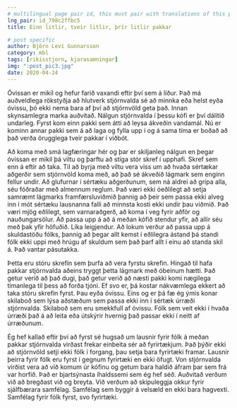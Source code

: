 ```yaml
---
# multilingual page pair id, this must pair with translations of this page. (This name must be unique)
lng_pair: id_798c2ffbc5
title: Einn litlir, tveir litlir, þrír litlir pakkar

# post specific
author: Björn Leví Gunnarsson
category: mbl
tags: [rikisstjorn, kjarasamningar]
img: ":post_pic3.jpg"
date: 2020-04-24
---
```


Óvissan er mikil og hefur farið vaxandi eftir því sem á líður. Það má auðveldlega rökstyðja að hlutverk stjórnvalda sé að minnka eða helst eyða óvissu, þó ekki nema bara af því að stjórnvöld geta það. Innan skynsamlegra marka auðvitað. Nálgun stjórnvalda í þessu kófi er því dálítið undarleg. Fyrst kom einn pakki sem átti að leysa ákveðin vandamál. Nú er kominn annar pakki sem á að laga og fylla upp í og á sama tíma er boðað að það verða örugglega tveir pakkar í viðbót. 

Að koma með smá lagfæringar hér og þar er skiljanleg nálgun en þegar óvissan er mikil þá viltu og þarftu að stíga stór skref í upphafi. Skref sem enn á eftir að taka. Til að byrja með viltu vera viss um að hvaða sértækar aðgerðir sem stjórnvöld koma með, að það sé ákveðið lágmark sem enginn fellur undir. Að glufurnar í sértæku aðgerðunum, sem ná aldrei að grípa alla, séu fóðraðar með almennum reglum. Það væri ekki óeðlilegt að setja samræmt lágmarks framfærsluviðmið þannig að þeir sem passa ekki alveg inn í mót sértæku lausnanna falli að minnsta kosti ekki undir þau viðmið. Það væri mjög eðlilegt, sem varnaraðgerð, að koma í veg fyrir aðför og nauðungarsölur. Að passa upp á að á meðan kófið stendur yfir, að allir séu með þak yfir höfuðið. Líka leigjendur. Að lokum verður að passa upp á skuldastöðu fólks, þannig að þegar allt kemst í eðlilegra ástand þá standi fólk ekki uppi með hrúgu af skuldum sem það þarf allt í einu að standa skil á. Það vantar pásutakka.

Þetta eru stóru skrefin sem þurfa að vera fyrstu skrefin. Hingað til hafa pakkar stjórnvalda aðeins tryggt þetta lágmark með óbeinum hætti. Það getur verið að það dugi, það getur verið að næsti pakki komi nægilega tímanlega til þess að forða tjóni. Ef svo er, þá kostar nákvæmlega ekkert að taka stóru skrefin fyrst. Þau eyða óvissu. Eins og er þá fæ ég ýmis konar skilaboð sem lýsa aðstæðum sem passa ekki inn í sértæk úrræði stjórnvalda. Skilaboð sem eru smekkfull af óvissu. Fólk sem veit ekki í hvaða úrræði það á að leita eða útskýrir hvernig það passar ekki í neitt af úrræðunum. 

Ég hef kallað eftir því að fyrst sé hugsað um lausnir fyrir fólk á meðan pakkar stjórnvalda virðast frekar einbeita sér að fyrirtækjum. Það þýðir ekki að stjórnvöld setji ekki fólk í forgang, þau setja bara fyrirtæki framar. Lausnir þeirra fyrir fólk eru fyrst í gegnum fyrirtæki en ekki öfugt. Von stjórnvalda virðist vera að við komum úr kófinu og getum bara haldið áfram þar sem frá var horfið. Það er bjartsýnasta íhaldssemi sem ég hef séð. Auðvitað verðum við að bregðast við og breyta. Við verðum að skipuleggja okkur fyrir sjálfbærara samfélag. Samfélag sem byggir á velsæld en ekki bara hagvexti. Samfélag fyrir fólk fyrst, svo fyrirtæki.
